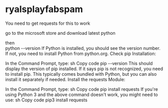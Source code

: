# ryalsplayfabspam


You need to get requests for this to work

go to the microsoft store and download latest python

then  
python --version
If Python is installed, you should see the version number. If not, you need to install Python from python.org.
Check pip Installation:

In the Command Prompt, type:
sh
Copy code
pip --version
This should display the version of pip installed. If it says pip is not recognized, you need to install pip. This typically comes bundled with Python, but you can also install it separately if needed.
Install the requests Module:

In the Command Prompt, type:
sh
Copy code
pip install requests
If you're using Python 3 and the above command doesn't work, you might need to use:
sh
Copy code
pip3 install requests
